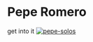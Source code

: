 # Pepe Romero

get into it [![pepe-solos](http://img.youtube.com/vi/XfhRqm4iIM/0.jpg)](http://www.youtube.com/watch?v=XfhRqm4iIM)

